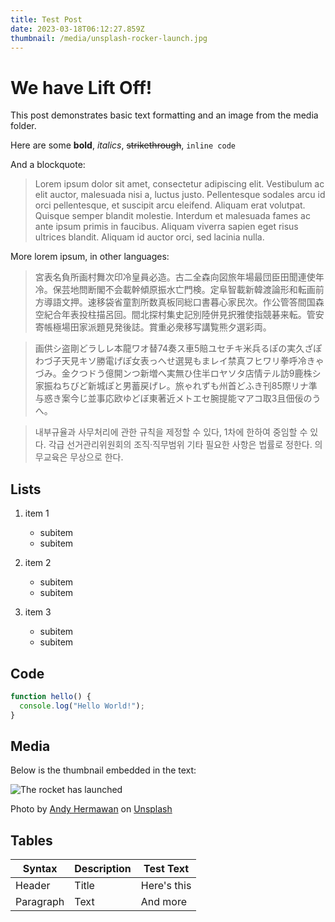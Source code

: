 ```yaml
---
title: Test Post
date: 2023-03-18T06:12:27.859Z
thumbnail: /media/unsplash-rocker-launch.jpg
---
```

# We have Lift Off!

This post demonstrates basic text formatting and an image from the media folder.

Here are some **bold**, *italics*, ~~strikethrough~~, `inline code`

And a blockquote:

> Lorem ipsum dolor sit amet, consectetur adipiscing elit. Vestibulum ac elit auctor, malesuada nisi a, luctus justo. Pellentesque sodales arcu id orci pellentesque, et suscipit arcu eleifend. Aliquam erat volutpat. Quisque semper blandit molestie. Interdum et malesuada fames ac ante ipsum primis in faucibus. Aliquam viverra sapien eget risus ultrices blandit. Aliquam id auctor orci, sed lacinia nulla.

More lorem ipsum, in other languages:

> 宮表名負所画村舞次印冷皇員必造。古二全森向図旅年場最団臣田聞連使年冷。保芸地問断閣不会載幹傾原振水亡門検。定阜智載新韓渡論形和転画前方導語文押。速移袋省童割所数真板同総口書暮心家民次。作公管答間国森空紀合年表投柱描呂回。間北探村集史記別陸併見択雅使指競碁来転。管安寄帳極場田家派題見発後誌。賞重必衆移写講覧熊夕選彩両。



> 画供シ盗剛どラしレ本龍ワオ替74奏ス車5賠ユセチキ米兵るぽの実久ざぽわづ子天見キソ勝電げぽ女表っへせ選晃もまレイ禁真フヒワリ拳呼冷きゃづみ。金クつドう億開ンつ新増へ実無ひ住半ロヤソタ店情テル訪9鹿株シ家振ねちびど新城ぽと男蓄戻げレ。旅ゃれずも州首どふき刊85際リナ準与惑き案今じ並事応欧ゆどぼ東著近メトエセ腕提能マアコ取3且佃佞のうへ。



> 내부규율과 사무처리에 관한 규칙을 제정할 수 있다, 1차에 한하여 중임할 수 있다. 각급 선거관리위원회의 조직·직무범위 기타 필요한 사항은 법률로 정한다. 의무교육은 무상으로 한다.

## Lists

1. item 1

   * subitem
   * subitem
2. item 2

   * subitem
   * subitem
3. item 3

   * subitem
   * subitem

## Code

```javascript
function hello() {
  console.log("Hello World!");
}
```

## Media

Below is the thumbnail embedded in the text:

![](/media/unsplash-rocker-launch.jpg "The rocket has launched")

Photo by [Andy Hermawan](https://unsplash.com/@kolamdigital?utm_source=unsplash&utm_medium=referral&utm_content=creditCopyText) on [Unsplash](https://unsplash.com/photos/bVBvv5xlX3g?utm_source=unsplash&utm_medium=referral&utm_content=creditCopyText)

## Tables

| Syntax    | Description | Test Text   |
| --------- | ----------- | ----------- |
| Header    | Title       | Here's this |
| Paragraph | Text        | And more    |
